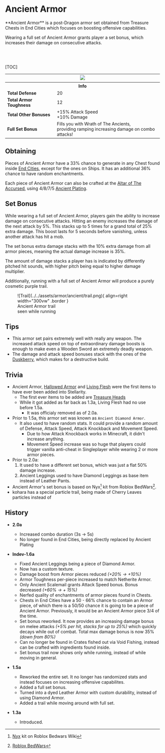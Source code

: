 # Ancient Armor
<div class="result kohara-infobox-grid" markdown>
<div markdown class="kohara-infobox-text">
**Ancient Armor** is a post-Dragon armor set obtained from Treasure Chests in End Cities which focuses on boosting offensive capabilities.

Wearing a full set of Ancient Armor grants player a set bonus, which increases their damage on consecutive attacks.

<br><br>

[TOC]

</div>
<div class="kohara-infobox-table">
	<table id="kohara-infobox--item">
		<tr>
			<th colspan="2" class="kohara-infobox--top-image"><img src="../../../assets/armor/ancient/full.png" style="height: auto; image-rendering: auto;"></th>
		</tr>
		<tr>
			<th colspan="2">Info</th>
		</tr>
		<tr>
			<td><b>Total Defense</b></td>
			<td>20</td>
		</tr>
		<tr>
			<td><b>Total Armor Toughness</b></td>
			<td>12</td>
		</tr>
		<tr>
			<td><b>Total Other Bonuses</b></td>
			<td>
				+15% Attack Speed
				<br>
				+10% Damage
			</td>
		</tr>
		<tr>
			<td><b>Full Set Bonus</b></td>
			<td>
			Fills you with Wrath of The Ancients,
			<br>
			providing ramping increasing damage on combo attacks!
			</td>
		</tr>
	</table>
</div>
</div>

## Obtaining
Pieces of Ancient Armor have a 33% chance to generate in any Chest found inside [End Cities](../../structures/end_city.md), except for the ones on Ships. It has an additional 36% chance to have random enchantments.

Each piece of Ancient Armor can also be crafted at the [Altar of The Accursed](../../mechanics/altar_of_the_accursed.md), using 4/8/7/5 [Ancient Plating](../materials/ancient_ingot.md).


## Set Bonus
While wearing a full set of Ancient Armor, players gain the ability to increase damage on consecutive attacks. Hitting an enemy increases the damage of the next attack by 5%. This stacks up to 5 times for a grand total of 25% extra damage. This boost lasts for 5 seconds before vanishing, unless another attack has hit a mob.

The set bonus extra damage stacks with the 10% extra damage from all armor pieces, meaning the actual damage increase is 35%.

The amount of damage stacks a player has is indicated by differently pitched hit sounds, with higher pitch being equal to higher damage multiplier.

Additionally, running with a full set of Ancient Armor will produce a purely cosmetic purple trail.
<figure markdown>
  ![Trail](../../assets/armor/ancient/trail.png){ align=right width="300vw" .border }
  <figcaption>Ancient Armor trail<br>seen while running</figcaption>
</figure>

## Tips
- This armor set pairs extremely well with really any weapon. The increased attack speed on top of extraordinary damage boosts is enough to make even a Wooden Sword an extremely deadly weapon.
- The damage and attack speed bonuses stack with the ones of the [Duskberry](../trinkets/duskberry.md), which makes for a destructive build.

## Trivia
- <i class="icon-stellarity icon-stellarity-ancient-armor"></i>Ancient Armor, <i class="icon-stellarity icon-stellarity-hallowed-armor"></i>[Hallowed Armor](hallowed_armor.md) and <i class="icon-stellarity icon-stellarity-living-flesh"></i>[Living Flesh](../other/living_flesh.md) were the first items to have ever been added into Stellarity.
    - The first ever items to be added are [Treasure Heads](../../mechanics/treasure_heads.md)
    - While it got added as far back as 1.3a, <i class="icon-stellarity icon-stellarity-living-flesh"></i>Living Flesh had no use before 1.5a.
        - It was officialy removed as of 2.0a.
- Prior to 1.5a, this armor set was known as <i class="icon-minecraft icon-minecraft-diamond-chestplate"></i>`Ancient Diamond Armor`.
    - It also used to have random stats. It could provide a random amount of Defense, Attack Speed, Attack Knockback and Movement Speed.
        - Due to how Attack Knockback works in Minecraft, it didn't increase anything.
        - Movement Speed increase was so huge that players could trigger vanilla anti-cheat in Singleplayer while wearing 2 or more armor pieces.
- Prior to 2.0a:
	1. It used to have a different set bonus, which was just a flat 50% damage increase.
	2. Ancient Leggings used to have Diamond Leggings as base item instead of Leather Pants.
- Ancient Armor's set bonus is based on Nyx[^1] kit from Roblox BedWars[^2].
- kohara has a special particle trail, being made of Cherry Leaves particles instead of 

## History
- **2.0a**
    - Increased combo duration (3s -> 5s)
    - No longer found in End Cities, being directly replaced by Ancient Plating
- **Indev-1.6a**
	- Fixed Ancient Leggings being a piece of Diamond Armor.
	- Now has a custom texture.
	- Damage boost from Armor pieces reduced *(+20% -> +10%)*
	- Armor Toughness per-piece increased to match Netherite Armor.
	- Only Ancient Scalemail grants Attack Speed bonus. Bonus decreased *(+60% -> + 15%)*
	- Nerfed quality of enchantments of armor pieces found in Chests.
	- Chests in End Cities have a 50 - 66% chance to contain an Armor piece, of which there is a 50/50 chance it is going to be a piece of Ancient Armor. Previously, it would be an Ancient Armor piece 3/4 of the time.
	- Set bonus reworked. It now provides an increasing damage bonus on melee attacks *(+5% per hit, stacks for up to 25%)* which quickly decays while out of combat. Total max damage bonus is now 35% *(down from 80%)*
	- Can no longer be found in Crates fished out via Void Fishing, instead can be crafted with ingredients found inside.
	- Set bonus trail now shows only while running, instead of while moving in general.

- **1.5a**
	- Reworked the entire set. It no longer has randomized stats and instead focuses on increasing offensive capabilites.
	- Added a full set bonus.
	- Turned into a dyed Leather Armor with custom durability, instead of using Diamond Armor.
	- Added a trail while moving around with full set.

- **1.3a**
	- Introduced.

[^1]: [Nyx](https://robloxbedwars.fandom.com/wiki/Nyx) kit on Roblox Bedwars Wiki
[^2]: [Roblox BedWars](https://www.roblox.com/games/6872265039/)
